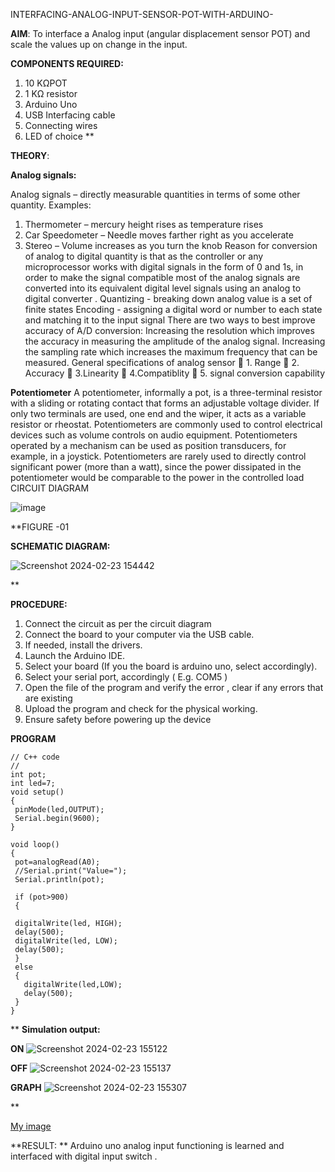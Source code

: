 INTERFACING-ANALOG-INPUT-SENSOR-POT-WITH-ARDUINO-




**AIM**:  To interface a Analog  input (angular displacement sensor POT) and scale the values up on change in the input.


**COMPONENTS REQUIRED:**
1.	10 KΩPOT
2.	1 KΩ resistor 
3.	Arduino Uno 
4.	USB Interfacing cable 
5.	Connecting wires 
6.	LED of choice 
**


**THEORY**: 

**Analog signals:**

Analog signals – directly measurable quantities in terms of some other quantity.
Examples:
1. Thermometer – mercury height rises as temperature rises
2. Car Speedometer – Needle moves farther right as you accelerate
3. Stereo – Volume increases as you turn the knob
Reason for conversion of analog to digital quantity is that as the controller or any microprocessor works with digital signals in the form of 0 and 1s, in order to make the signal compatible  most of the analog signals are converted into its equivalent digital level signals using an analog to digital converter .
Quantizing - breaking down analog value is a set of finite states
Encoding - assigning a digital word or number to each state and matching it to the input signal
 There are two ways to best improve accuracy of A/D conversion:
Increasing the resolution which improves the accuracy in measuring the amplitude of the analog signal.
Increasing the sampling rate which increases the maximum frequency that can be measured.
General specifications of analog sensor
	1. Range
	2. Accuracy
	3.Linearity
	4.Compatiblity
	5. signal conversion capability

**Potentiometer**
A potentiometer, informally a pot, is a three-terminal resistor with a sliding or rotating contact that forms an adjustable voltage divider. If only two terminals are used, one end and the wiper, it acts as a variable resistor or rheostat.
Potentiometers are commonly used to control electrical devices such as volume controls on audio equipment. Potentiometers operated by a mechanism can be used as position transducers, for example, in a joystick. Potentiometers are rarely used to directly control significant power (more than a watt), since the power dissipated in the potentiometer would be comparable to the power in the controlled load
CIRCUIT DIAGRAM





![image](https://user-images.githubusercontent.com/36288975/163530788-eec3cdc3-95e8-4d2d-8349-6d0ea4c9439c.png)

**FIGURE -01

**SCHEMATIC DIAGRAM:**

![Screenshot 2024-02-23 154442](https://github.com/saran7d/EXPERIMENT-NO--02-INTERFACING-ANALOG-INPUT-SENSOR-POT-WITH-ARDUINO-/assets/104412179/8e1ca705-7883-4047-bab2-2ba7646dbf1a)

**

**PROCEDURE:**

1.	Connect the circuit as per the circuit diagram 
2.	Connect the board to your computer via the USB cable.
3.	If needed, install the drivers.
4.	Launch the Arduino IDE.
5.	Select your board (If you the board is arduino uno, select accordingly).
6.	Select your serial port, accordingly ( E.g. COM5 )
7.	Open the file of the program  and verify the error , clear if any errors that are existing 
8.	Upload the program and check for the physical working. 
9.	Ensure safety before powering up the device 



**PROGRAM** 
 ```
// C++ code
//
int pot;
int led=7;
void setup()
{
  pinMode(led,OUTPUT);
  Serial.begin(9600);
}

void loop()
{
  pot=analogRead(A0);
  //Serial.print("Value=");
  Serial.println(pot);
  
  if (pot>900)
  {

  digitalWrite(led, HIGH);
  delay(500); 
  digitalWrite(led, LOW);
  delay(500);
  }
  else
  {
    digitalWrite(led,LOW);
    delay(500);
  }
}

```









**
**Simulation output:** 

**ON**
![Screenshot 2024-02-23 155122](https://github.com/saran7d/EXPERIMENT-NO--02-INTERFACING-ANALOG-INPUT-SENSOR-POT-WITH-ARDUINO-/assets/104412179/44e19d69-883d-4628-836b-c95b8482036f)

**OFF**
![Screenshot 2024-02-23 155137](https://github.com/saran7d/EXPERIMENT-NO--02-INTERFACING-ANALOG-INPUT-SENSOR-POT-WITH-ARDUINO-/assets/104412179/1b325e84-63f0-4561-964e-c63e0972049e)

**GRAPH**
![Screenshot 2024-02-23 155307](https://github.com/saran7d/EXPERIMENT-NO--02-INTERFACING-ANALOG-INPUT-SENSOR-POT-WITH-ARDUINO-/assets/104412179/60c7986e-36b2-4fb7-ac88-fa500d40485a)

**



[My image](username.github.com/repository/img/image.jpg)







**RESULT: ** Arduino uno analog input functioning is learned and interfaced with digital input switch .
